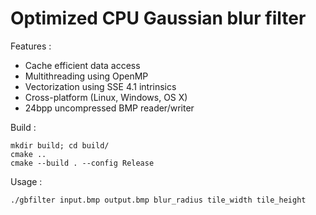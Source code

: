 Optimized CPU Gaussian blur filter
==================================

Features :
* Cache efficient data access
* Multithreading using OpenMP
* Vectorization using SSE 4.1 intrinsics
* Cross-platform (Linux, Windows, OS X)
* 24bpp uncompressed BMP reader/writer

Build :
```shell
mkdir build; cd build/
cmake ..
cmake --build . --config Release
```

Usage :
```shell
./gbfilter input.bmp output.bmp blur_radius tile_width tile_height
```
